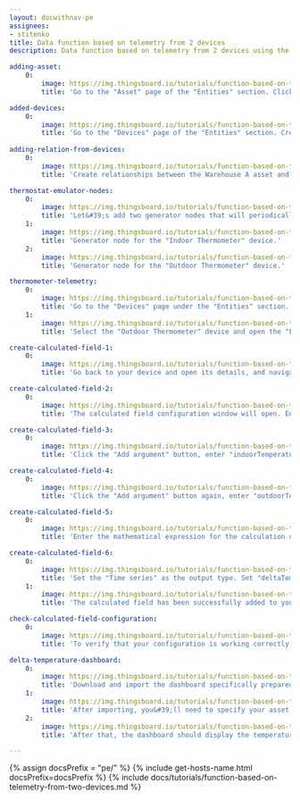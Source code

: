 ```yaml
---
layout: docwithnav-pe
assignees:
- stitenko
title: Data function based on telemetry from 2 devices
description: Data function based on telemetry from 2 devices using the Calculated fields feature

adding-asset:
    0:
        image: https://img.thingsboard.io/tutorials/function-based-on-telemetry-from-two-devices/adding-asset-1-pe.png
        title: 'Go to the "Asset" page of the "Entities" section. Click on the "+" icon in the top right corner of the table, and select "Add new asset" from drop-down menu. Create a new asset and a corresponding asset profile for it. Name the asset "Warehouse A", and the profile — "warehouse".'

added-devices:
    0:
        image: https://img.thingsboard.io/tutorials/function-based-on-telemetry-from-two-devices/adding-devices-1-pe.png
        title: 'Go to the "Devices" page of the "Entities" section. Create two devices named "Indoor Thermometer" and "Outdoor Thermometer". Create a device profile called "thermometer" and assign it to these devices.'
    
adding-relation-from-devices:
    0:
        image: https://img.thingsboard.io/tutorials/function-based-on-telemetry-from-two-devices/adding-relation-from-devices-1-pe.png
        title: 'Create relationships between the Warehouse A asset and the Indoor Thermometer and Outdoor Thermometer devices.'

thermostat-emulator-nodes:
    0:
        image: https://img.thingsboard.io/tutorials/function-based-on-telemetry-from-two-devices/thermostat-emulator-nodes-1-pe.png
        title: 'Let&#39;s add two generator nodes that will periodically produce messages with random temperature readings. Route the messages from these nodes to the device profile node.'
    1:
        image: https://img.thingsboard.io/tutorials/function-based-on-telemetry-from-two-devices/thermostat-emulator-nodes-2-pe.png
        title: 'Generator node for the "Indoor Thermometer" device.'
    2:
        image: https://img.thingsboard.io/tutorials/function-based-on-telemetry-from-two-devices/thermostat-emulator-nodes-3-pe.png
        title: 'Generator node for the "Outdoor Thermometer" device.'

thermometer-telemetry:
    0:
        image: https://img.thingsboard.io/tutorials/function-based-on-telemetry-from-two-devices/indoor-thermometer-telemetry-1-pe.png
        title: 'Go to the "Devices" page under the "Entities" section. Select the "Indoor Thermometer" device and open the "Latest telemetry" tab, where you will see the generated telemetry data.'
    1:
        image: https://img.thingsboard.io/tutorials/function-based-on-telemetry-from-two-devices/outdoor-thermometer-telemetry-1-pe.png
        title: 'Select the "Outdoor Thermometer" device and open the "Latest telemetry" tab, where you will see the generated telemetry data.'

create-calculated-field-1:
    0:
        image: https://img.thingsboard.io/tutorials/function-based-on-telemetry-from-two-devices/create-calculated-field-1-pe.png
        title: 'Go back to your device and open its details, and navigate to the "Calculated fields" tab. Click the "plus" icon button and select "Create new calculated field" from the dropdown menu.'

create-calculated-field-2:
    0:
        image: https://img.thingsboard.io/tutorials/function-based-on-telemetry-from-two-devices/create-calculated-field-2-pe.png
        title: 'The calculated field configuration window will open. Enter a descriptive title for the calculated field. Select "Simple" as the calculated field type. This allows you to perform uses basic mathematical operations and functions.'

create-calculated-field-3:
    0:
        image: https://img.thingsboard.io/tutorials/function-based-on-telemetry-from-two-devices/create-calculated-field-3-pe.png
        title: 'Click the "Add argument" button, enter "indoorTemperature" as the argument name, select the "Indoor Thermometer" device as the entity, keep the argument type as "Latest telemetry", set "temperature" as the time series key, and click "Add".'

create-calculated-field-4:
    0:
        image: https://img.thingsboard.io/tutorials/function-based-on-telemetry-from-two-devices/create-calculated-field-4-pe.png
        title: 'Click the "Add argument" button again, enter "outdoorTemperature" as the argument name, select the "Outdoor Thermometer" device as the entity, keep the argument type as "Latest telemetry", set "temperature" as the time series key, and finally click the "Add" button.'

create-calculated-field-5:
    0:
        image: https://img.thingsboard.io/tutorials/function-based-on-telemetry-from-two-devices/create-calculated-field-5-pe.png
        title: 'Enter the mathematical expression for the calculation using the variables defined in the "Arguments" section.'

create-calculated-field-6:
    0:
        image: https://img.thingsboard.io/tutorials/function-based-on-telemetry-from-two-devices/create-calculated-field-6-pe.png
        title: 'Set the "Time series" as the output type. Set "deltaTemperature" as the name of the variable that will store the calculation result. Optionally, specify the number of decimal places. To finish adding the calculated field, click "Add".'
    1:
        image: https://img.thingsboard.io/tutorials/function-based-on-telemetry-from-two-devices/create-calculated-field-7-pe.png
        title: 'The calculated field has been successfully added to your device.'

check-calculated-field-configuration:
    0:
        image: https://img.thingsboard.io/tutorials/function-based-on-telemetry-from-two-devices/check-calculated-field-configuration-1-pe.png
        title: 'To verify that your configuration is working correctly, go to the “Latest telemetry” tab of the "Warehouse A" asset. If everything is set up properly, you should see the "deltaTemperature" key and its value.'

delta-temperature-dashboard:
    0:
        image: https://img.thingsboard.io/tutorials/function-based-on-telemetry-from-two-devices/delta-temperature-dashboard-1-pe.png
        title: 'Download and import the dashboard specifically prepared for this example to monitor the temperature difference in real time.'
    1:
        image: https://img.thingsboard.io/tutorials/function-based-on-telemetry-from-two-devices/delta-temperature-dashboard-2-pe.png
        title: 'After importing, you&#39;ll need to specify your asset "Warehouse A" in the entity alias to display the correct data.'
    2:
        image: https://img.thingsboard.io/tutorials/function-based-on-telemetry-from-two-devices/delta-temperature-dashboard-3-pe.png
        title: 'After that, the dashboard should display the temperature delta data between the two thermometers of the "Warehouse A" asset.'

---
```


{% assign docsPrefix = "pe/" %}
{% include get-hosts-name.html docsPrefix=docsPrefix %}
{% include docs/tutorials/function-based-on-telemetry-from-two-devices.md %}